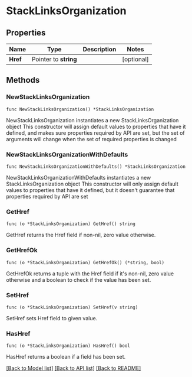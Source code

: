 # StackLinksOrganization

## Properties

Name | Type | Description | Notes
------------ | ------------- | ------------- | -------------
**Href** | Pointer to **string** |  | [optional] 

## Methods

### NewStackLinksOrganization

`func NewStackLinksOrganization() *StackLinksOrganization`

NewStackLinksOrganization instantiates a new StackLinksOrganization object
This constructor will assign default values to properties that have it defined,
and makes sure properties required by API are set, but the set of arguments
will change when the set of required properties is changed

### NewStackLinksOrganizationWithDefaults

`func NewStackLinksOrganizationWithDefaults() *StackLinksOrganization`

NewStackLinksOrganizationWithDefaults instantiates a new StackLinksOrganization object
This constructor will only assign default values to properties that have it defined,
but it doesn't guarantee that properties required by API are set

### GetHref

`func (o *StackLinksOrganization) GetHref() string`

GetHref returns the Href field if non-nil, zero value otherwise.

### GetHrefOk

`func (o *StackLinksOrganization) GetHrefOk() (*string, bool)`

GetHrefOk returns a tuple with the Href field if it's non-nil, zero value otherwise
and a boolean to check if the value has been set.

### SetHref

`func (o *StackLinksOrganization) SetHref(v string)`

SetHref sets Href field to given value.

### HasHref

`func (o *StackLinksOrganization) HasHref() bool`

HasHref returns a boolean if a field has been set.


[[Back to Model list]](../README.md#documentation-for-models) [[Back to API list]](../README.md#documentation-for-api-endpoints) [[Back to README]](../README.md)


